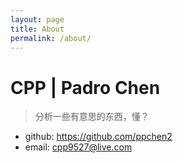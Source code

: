 ```yaml
---
layout: page
title: About
permalink: /about/
---
```





# CPP | Padro Chen

> 分析一些有意思的东西，懂？

- github: <https://github.com/ppchen2>
- email: <cpp9527@live.com>
